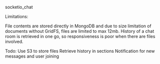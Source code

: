 socketio_chat

Limitations:

File contents are stored directly in MongoDB and due to size limitation of documents without GridFS, files are limited to max 12mb.
History of a chat room is retrieved in one go, so responsiveness is poor when there are files involved.

Todo:
Use S3 to store files
Retrieve history in sections
Notification for new messages and user joining
